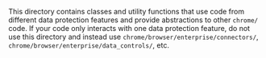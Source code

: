 This directory contains classes and utility functions that use code from
different data protection features and provide abstractions to other
`chrome/` code. If your code only interacts with one data protection feature,
do not use this directory and instead use
`chrome/browser/enterprise/connectors/`, `chrome/browser/enterprise/data_controls/`, etc.
